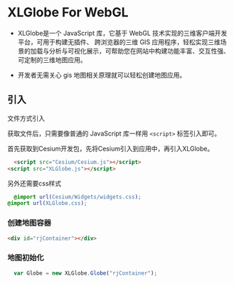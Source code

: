 # XLGlobe For WebGL

* XLGlobe是一个 JavaScript 库，它基于 WebGL 技术实现的三维客户端开发平台，可用于构建无插件、 跨浏览器的三维 GIS 应用程序，轻松实现三维场景的加载与分析与可视化展示，可帮助您在网站中构建功能丰富、交互性强、可定制的三维地图应用。

* 开发者无需关心 gis 地图相关原理就可以轻松创建地图应用。

## 引入

文件方式引入

获取文件后，只需要像普通的 JavaScript 库一样用 `<script>` 标签引入即可。

首先获取到Cesium开发包，先将Cesium引入到应用中，再引入XLGlobe。

``` html
  <script src="Cesium/Cesium.js"></script>
<script src="XLGlobe.js"></script>
```

另外还需要css样式

``` css
  @import url(Cesium/Widgets/widgets.css);
@import url(XLGlobe.css);
```

### 创建地图容器

``` html
<div id="rjContainer"></div>
```

### 地图初始化 

``` javascript
  var Globe = new XLGlobe.Globe("rjContainer");
```

&emsp; 

&emsp; 

&emsp; 
